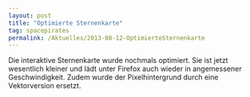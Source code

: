 ```yaml
---
layout: post
title: "Optimierte Sternenkarte"
tag: spacepirates
permalink: /Aktuelles/2013-08-12-OptimierteSternenkarte
---
```


Die interaktive Sternenkarte wurde nochmals optimiert. Sie ist jetzt wesentlich kleiner und lädt unter Firefox auch wieder in angemessener Geschwindigkeit. Zudem wurde der Pixelhintergrund durch eine Vektorversion ersetzt.
